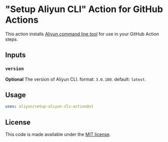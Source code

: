 # "Setup Aliyun CLI" Action for GitHub Actions

This action installs [Aliyun command line tool](https://github.com/aliyun/aliyun-cli) for use in your GitHub
Action steps.

## Inputs

### `version`

**Optional** The version of Aliyun CLI. format: `3.0.180`. default: `latest`.

## Usage

```yaml
uses: aliyun/setup-aliyun-cli-action@v1
```

## License

This code is made available under the [MIT license](./LICENSE).
